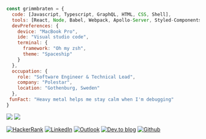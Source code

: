 ```javascript
const grimmbraten = {
  code: [Javascript, Typescript, GraphQL, HTML, CSS, Shell],
  tools: [React, Node, Babel, Webpack, Apollo-Server, Styled-Components, Jest, Puppeteer, Git, AWS],
  devPreferences: {
    device: "MacBook Pro",
    ide: "Visual studio code",
    terminal: {
      framework: "Oh my zsh",
      theme: "Spaceship"
    }
  },
  occupation: {
    role: "Software Engineer & Technical Lead",
    company: "Polestar",
    location: "Gothenburg, Sweden"
  },
 funFact: "Heavy metal helps me stay calm when I'm debugging"
}
```

<p>
<img src="https://github-readme-stats.vercel.app/api?username=grimmbraten&theme=vue-dark&show_icons=true&hide_border=true&hide_title=true" />
<img src="https://github-readme-stats.vercel.app/api/top-langs/?username=grimmbraten&langs_count=8&theme=vue-dark&hide_border=true&layout=compact" />
</p>

<a href="https://www.hackerrank.com/grimmbraten" target="_blank"><img alt="HackerRank" src="https://img.shields.io/badge/-Hackerrank-2EC866?style=for-the-badge&logo=HackerRank&logoColor=white" /></a>
<a href="https://www.linkedin.com/in/grimmbraten" target="_blank"><img alt="LinkedIn" src="https://img.shields.io/badge/linkedin-%230077B5.svg?&style=for-the-badge&logo=linkedin&logoColor=white" /></a>
<a href="mailto:erik.grimmbraten@polestar.com"><img alt="Outlook" src="https://img.shields.io/badge/Outlook-0078D4?style=for-the-badge&logo=microsoft-outlook&logoColor=white" /></a>
<a href="https://dev.to/grimmbraten"><img alt="Dev.to blog" src="https://img.shields.io/badge/dev.to-0A0A0A?style=for-the-badge&logo=dev.to&logoColor=white" /></a>
<a href="https://github.com/grimmbraten" target="_blank"><img alt="Github" src="https://img.shields.io/badge/GitHub-%2312100E.svg?&style=for-the-badge&logo=Github&logoColor=white" /></a>
  
